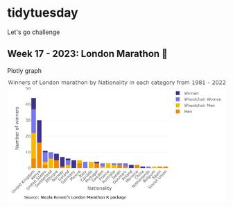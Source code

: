 # tidytuesday

Let's go challenge

## **Week 17 - 2023: London Marathon** :running:

Plotly graph

<img src="https://github.com/SoyAndrea/tidytuesday/blob/main/plots/week17.png"></img>

